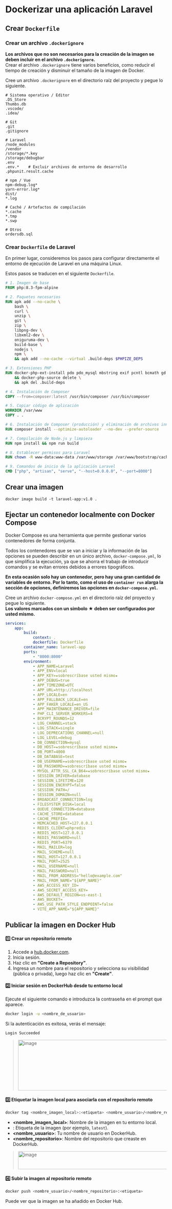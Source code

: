 # Dockerizar una aplicación Laravel

## Crear `Dockerfile`

### Crear un archivo `.dockerignore`
**Los archivos que no son necesarios para la creación de la imagen se deben incluir en el archivo `.dockerignore`.**
<br>Crear el archivo `.dockerignore` tiene varios beneficios, como reducir el tiempo de creación y disminuir el tamaño de la imagen de Docker.

Cree un archivo `.dockerignore` en el directorio raíz del proyecto y pegue lo siguiente.
```
# Sistema operativo / Editor
.DS_Store
Thumbs.db
.vscode/
.idea/

# Git
.git
.gitignore

# Laravel
/node_modules
/vendor
/storage/*.key
/storage/debugbar
.env
.env.*    # Excluir archivos de entorno de desarrollo
.phpunit.result.cache

# npm / Vue
npm-debug.log*
yarn-error.log*
dist/
*.log

# Caché / Artefactos de compilación
*.cache
*.tmp
*.swp

# Otros
ordersdb.sql
```

### Crear `Dockerfile` de Laravel
En primer lugar, consideremos los pasos para configurar directamente el entorno de ejecución de Laravel en una máquina Linux.

Estos pasos se traducen en el siguiente `Dockerfile`.
```Dockerfile
# 1. Imagen de base
FROM php:8.3-fpm-alpine

# 2. Paquetes necesarios
RUN apk add --no-cache \
    bash \
    curl \
    unzip \
    git \
    zip \
    libpng-dev \
    libxml2-dev \
    oniguruma-dev \
    build-base \
    nodejs \
    npm \
    && apk add --no-cache --virtual .build-deps $PHPIZE_DEPS

# 3. Extensiones PHP
RUN docker-php-ext-install pdo pdo_mysql mbstring exif pcntl bcmath gd \
    && docker-php-source delete \
    && apk del .build-deps

# 4. Instalación de Composer
COPY --from=composer:latest /usr/bin/composer /usr/bin/composer

# 5. Copiar código de aplicación
WORKDIR /var/www
COPY . .

# 6. Instalación de Composer (producción) y eliminación de archivos innecesarios
RUN composer install --optimize-autoloader --no-dev --prefer-source

# 7. Compilación de Node.js y limpieza
RUN npm install && npm run build

# 8. Establecer permisos para Laravel
RUN chown -R www-data:www-data /var/www/storage /var/www/bootstrap/cache

# 9. Comandos de inicio de la aplicación Laravel
CMD ["php", "artisan", "serve", "--host=0.0.0.0", "--port=8000"]
```



## Crear una imagen
```
docker image build -t laravel-app:v1.0 .
```

## Ejectar un contenedor localmente con Docker Compose
Docker Compose es una herramienta que permite gestionar varios contenedores de forma conjunta.

Todos los contenedores que se van a iniciar y la información de las opciones se pueden describir en un único archivo, `docker-compose.yml`, lo que simplifica la ejecución, ya que se ahorra el trabajo de introducir comandos y se evitan errores debidos a errores tipográficos.

**En esta ocasión solo hay un contenedor, pero hay una gran cantidad de variables de entorno.
Por lo tanto, como el uso de `container run` alarga la sección de opciones, definiremos las opciones en `docker-compose.yml`.**

Cree un archivo `docker-compose.yml` en el directorio raíz del proyecto y pegue lo siguiente.
<br>**Los valores marcados con un símbolo ★ deben ser configurados por usted mismo.**
```yaml
services:
    app:
        build:
            context: .
            dockerfile: Dockerfile
        container_name: laravel-app
        ports:
            - "8000:8000"
        environment:
            - APP_NAME=Laravel
            - APP_ENV=local
            - APP_KEY=★sobrescríbase usted mismo★
            - APP_DEBUG=true
            - APP_TIMEZONE=UTC
            - APP_URL=http://localhost
            - APP_LOCALE=en
            - APP_FALLBACK_LOCALE=en
            - APP_FAKER_LOCALE=en_US
            - APP_MAINTENANCE_DRIVER=file
            - PHP_CLI_SERVER_WORKERS=4
            - BCRYPT_ROUNDS=12
            - LOG_CHANNEL=stack
            - LOG_STACK=single
            - LOG_DEPRECATIONS_CHANNEL=null
            - LOG_LEVEL=debug
            - DB_CONNECTION=mysql
            - DB_HOST=★sobrescríbase usted mismo★
            - DB_PORT=4000
            - DB_DATABASE=test
            - DB_USERNAME=★sobrescríbase usted mismo★
            - DB_PASSWORD=★sobrescríbase usted mismo★
            - MYSQL_ATTR_SSL_CA_B64=★sobrescríbase usted mismo★
            - SESSION_DRIVER=database
            - SESSION_LIFETIME=120
            - SESSION_ENCRYPT=false
            - SESSION_PATH=/
            - SESSION_DOMAIN=null
            - BROADCAST_CONNECTION=log
            - FILESYSTEM_DISK=local
            - QUEUE_CONNECTION=database
            - CACHE_STORE=database
            - CACHE_PREFIX=
            - MEMCACHED_HOST=127.0.0.1
            - REDIS_CLIENT=phpredis
            - REDIS_HOST=127.0.0.1
            - REDIS_PASSWORD=null
            - REDIS_PORT=6379
            - MAIL_MAILER=log
            - MAIL_SCHEME=null
            - MAIL_HOST=127.0.0.1
            - MAIL_PORT=2525
            - MAIL_USERNAME=null
            - MAIL_PASSWORD=null
            - MAIL_FROM_ADDRESS="hello@example.com"
            - MAIL_FROM_NAME="${APP_NAME}"
            - AWS_ACCESS_KEY_ID=
            - AWS_SECRET_ACCESS_KEY=
            - AWS_DEFAULT_REGION=us-east-1
            - AWS_BUCKET=
            - AWS_USE_PATH_STYLE_ENDPOINT=false
            - VITE_APP_NAME="${APP_NAME}"
```
## Publicar la imagen en Docker Hub

#### 1️⃣ Crear un repositorio remoto

1. Accede a [hub.docker.com](https://hub.docker.com/).
2. Inicia sesión.
3. Haz clic en **"Create a Repository"**.
4. Ingresa un nombre para el repositorio y selecciona su visibilidad (pública o privada), luego haz clic en **"Create"**.

#### 2️⃣ Iniciar sesión en DockerHub desde tu entorno local
Ejecute el siguiente comando e introduzca la contraseña en el prompt que aparece.
```bash
docker login -u <nombre_de_usuario>
```
Si la autenticación es exitosa, verás el mensaje:
```
Login Succeeded
```
> <img width="808" height="158" alt="image" src="https://github.com/user-attachments/assets/d4cc2756-d35a-4309-b8bf-d1b90a193168" />

#### 3️⃣ Etiquetar la imagen local para asociarla con el repositorio remoto

```bash
docker tag <nombre_imagen_local>:<etiqueta> <nombre_usuario>/<nombre_repositorio>:<etiqueta>
```
* **\<nombre\_imagen\_local>**: Nombre de la imagen en tu entorno local.
* **<etiqueta>**: Etiqueta de la imagen (por ejemplo, `latest`).
* **\<nombre\_usuario>**: Tu nombre de usuario en DockerHub.
* **\<nombre\_repositorio>**: Nombre del repositorio que creaste en DockerHub.
> <img width="1161" height="56" alt="image" src="https://github.com/user-attachments/assets/df2a6398-7a79-4bef-971c-ba9fc96452c5" />

#### 4️⃣ Subir la imagen al repositorio remoto
```bash
docker push <nombre_usuario>/<nombre_repositorio>:<etiqueta>
```
>

Puede ver que la imagen se ha añadido en Docker Hub.

